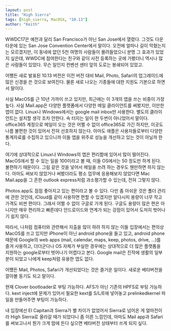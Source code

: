 ```yaml
---
layout: post
title: "High Sierra"
tags: [high_sierra, MacOSX, "10.13"]
author: "Keith"
---
```


WWDC17은 예전과 달리 San Francisco가 아닌 San Jose에서 열렸다. 그것도 다운 타운에 있는 San Jose Convention Center에서 말이다. 오전에 얼마나 길이 막혔는지는 모르겠지만, 이 동네에 없던 5천 여명의 사람들이 몰려들었으니 분명 그 효과가 있었지 싶은데, WWDC에 참여한다는 친구와 같이 사전 등록하는 곳에 가봤더니 역시나 많은 사람들이 있었다. 무슨 일인지 컨벤션 센터 앞의 도로는 봉쇄되어 있었고.

어쨌든 새로 발표된 10.13 버전은 이전 버전 대비 Mail, Photo, Safari의 업그레이드에 많은 신경을 쓴 것으로 보여진다. 물론 새로 나오는 기종들에 대한 지원도 기본으로 하면서 말이다. 

사실 MacOS를 근 10년 가까이 쓰고 있지만, 최근에는 이 3개의 앱을 쓰는 비중이 가장 높다. 사실 Mail.app은 다양한 플랫폼에서 다양한 메일 클라이언트를 써봤지만, 이만한 앱이 없다. Linux나 Windows에서는 google mail inbox만 사용한다. 별도의 클라이언트는 설치할 생각 조차 안한다. 속 터지는 일이 한 두번이 아니었어서 말이다. office365 계정으로 메일이 오는 것은 어쩔 수 없이 office365로 가긴 하지만, 이곳도 나름 불편한 것이 있어서 전혀 선호하지 않는다. 아마도 애플은 사용자들로부터 다양한 통계자료를 수집하고 있으니까 이들 앱을 위주로 성능을 개선하고 있는 것이 아닐까 한다.

여기에 상대적으로 Linux나 Windows의 앱은 편리함에 있어서 많이 떨어진다. MacOS에서 할 수 있는 일을 100이라고 볼 때, 이들 OS에서는 50 정도만 하게 된다. 불편하기 때문이다. 그림 같은 것을 넣어서 메일을 쓰려 하는 경우도 웬만하면 하지 않는다. 아마도 써보지 않았거나 써봤더라도 평소 업무에 응용해보지 않았다면 Mac Mail.app을 그 흔한 outlook express처럼 과소평가할 수 있는데, 전혀 그렇지 않다. 

Photos.app도 점점 좋아지고 있는 편이라고 볼 수 있다. 다만 좀 아쉬운 것은 폴더 관리에 관한 것인데, iCloud를 같이 사용하면 편할 수 있겠지만 알다시피 용량이 너무 작고 가격도 비싼 편이다. 그래서 어쩔 수 없이 구글로 가게 된다. 구글도 용량이 많은 편은 아니지만 매우 편리하고 빠른데다 안드로이드와 연계가 되는 강점이 있어서 도저히 벗어나기 쉽지 않다.

따라서, 나처럼 컴퓨터와 관련해서 지출을 많이 하려 하지 않는 이들 입장에서는 편의상 MacOS를 쓰고 있지만 iPhone이 아닌 android phone을 들고 있고, android phone때문에 Google의 web apps (mail, calendar, maps, keep, photos, drive, ...)를 즐겨 사용하고, 더더군다나 OS 자체가 부실한 경우에는 상대적으로 더 많은 플랫폼을 지원하는 google로부터 벗어나기 어렵다고 본다. Google mail은 진작에 생활의 일부분이 되었고 나에게 keep처럼 유용한 앱도 없다. 

어쨌든 Mail, Photos, Safari가 개선되었다는 것은 즐거운 일이다. 새로운 베타버전을 깔아볼 동기도 되고 말이다. 

현재 Clover bootloader로 부팅 가능하다. AFS가 아닌 기존의 HPFS로 부팅 가능하다. kext inject에 문제가 있어서 필요한 kext를 S/L/E에 넣어놓고 prelinkedkernel 파일을 만들어주면 부팅이 가능하다. 

내 입장에선 El Capitan과 Sierra가 별 차이가 없었어서 Sierra로 넘어온 게 얼마전이라 High Sierra로 올라갈 때가 되었다니 좀 이른 느낌인데, 아마도 Mail app과 Safari를 써보고나서 뭔가 크게 맘에 든다 싶으면 베타버전 상태부터 쓰게 되지 싶다.
